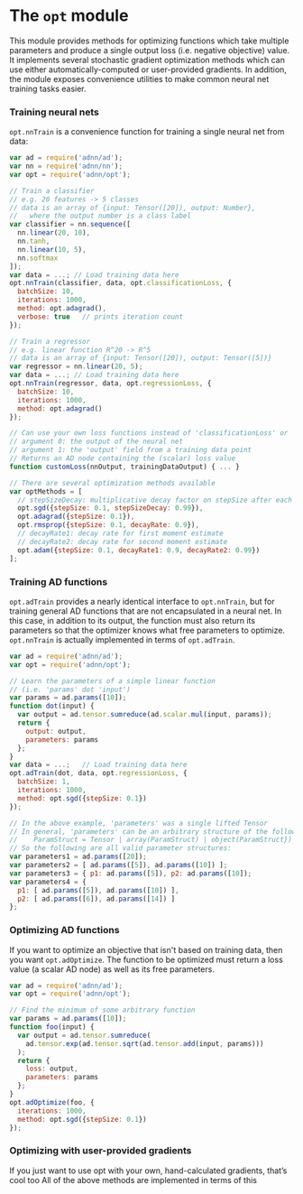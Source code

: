 # The `opt` module

This module provides methods for optimizing functions which take multiple parameters and produce a single output loss (i.e. negative objective) value.
It implements several stochastic gradient optimization methods which can use either automatically-computed or user-provided gradients.
In addition, the module exposes convenience utilities to make common neural net training tasks easier.

### Training neural nets

`opt.nnTrain` is a convenience function for training a single neural net from data:

```javascript
var ad = require('adnn/ad');
var nn = require('adnn/nn');
var opt = require('adnn/opt');

// Train a classifier
// e.g. 20 features -> 5 classes
// data is an array of {input: Tensor([20]), output: Number},
//   where the output number is a class label
var classifier = nn.sequence([
  nn.linear(20, 10),
  nn.tanh,
  nn.linear(10, 5),
  nn.softmax
]);
var data = ...; // Load training data here
opt.nnTrain(classifier, data, opt.classificationLoss, {
  batchSize: 10,
  iterations: 1000,
  method: opt.adagrad(),
  verbose: true   // prints iteration count
});

// Train a regressor
// e.g. linear function R^20 -> R^5
// data is an array of {input: Tensor([20]), output: Tensor([5])}
var regressor = nn.linear(20, 5);
var data = ...; // Load training data here
opt.nnTrain(regressor, data, opt.regressionLoss, {
  batchSize: 10,
  iterations: 1000,
  method: opt.adagrad()
});

// Can use your own loss functions instead of 'classificationLoss' or 'regressionLoss'
// argument 0: the output of the neural net
// argument 1: the 'output' field from a training data point
// Returns an AD node containing the (scalar) loss value
function customLoss(nnOutput, trainingDataOutput) { ... }

// There are several optimization methods available
var optMethods = [
  // stepSizeDecay: multiplicative decay factor on stepSize after each update
  opt.sgd({stepSize: 0.1, stepSizeDecay: 0.99}),
  opt.adagrad({stepSize: 0.1}),
  opt.rmsprop({stepSize: 0.1, decayRate: 0.9}),
  // decayRate1: decay rate for first moment estimate
  // decayRate2: decay rate for second moment estimate
  opt.adam({stepSize: 0.1, decayRate1: 0.9, decayRate2: 0.99})
];

```

### Training AD functions

`opt.adTrain` provides a nearly identical interface to `opt.nnTrain`, but for training general AD functions that are not encapsulated in a neural net. In this case, in addition to its output, the function must also return its parameters so that the optimizer knows what free parameters to optimize. `opt.nnTrain` is actually implemented in terms of `opt.adTrain`.

```javascript
var ad = require('adnn/ad');
var opt = require('adnn/opt');

// Learn the parameters of a simple linear function
// (i.e. 'params' dot 'input')
var params = ad.params([10]);
function dot(input) {
  var output = ad.tensor.sumreduce(ad.scalar.mul(input, params));
  return {
    output: output,
    parameters: params
  };
}
var data = ...;   // Load training data here
opt.adTrain(dot, data, opt.regressionLoss, {
  batchSize: 1,
  iterations: 1000,
  method: opt.sgd({stepSize: 0.1})
});

// In the above example, 'parameters' was a single lifted Tensor
// In general, 'parameters' can be an arbitrary structure of the following type:
//    ParamStruct = Tensor | array(ParamStruct) | object(ParamStruct})
// So the following are all valid parameter structures:
var parameters1 = ad.params([20]);
var parameters2 = [ ad.params([5]), ad.params([10]) ];
var parameters3 = { p1: ad.params([5]), p2: ad.params([10]);
var parameters4 = {
  p1: [ ad.params([5]), ad.params([10]) ],
  p2: [ ad.params([6]), ad.params([14]) ]
};
```
 
### Optimizing AD functions
If you want to optimize an objective that isn't based on training data, then you want `opt.adOptimize`.
The function to be optimized must return a loss value (a scalar AD node) as well as its free parameters.

```javascript
var ad = require('adnn/ad');
var opt = require('adnn/opt');

// Find the minimum of some arbitrary function
var params = ad.params([10]);
function foo(input) {
  var output = ad.tensor.sumreduce(
    ad.tensor.exp(ad.tensor.sqrt(ad.tensor.add(input, params)))
  );
  return {
    loss: output,
    parameters: params
  };
}
opt.adOptimize(foo, {
  iterations: 1000,
  method: opt.sgd({stepSize: 0.1})
});
```

### Optimizing with user-provided gradients
If you just want to use opt with your own, hand-calculated gradients, that’s cool too
All of the above methods are implemented in terms of this
